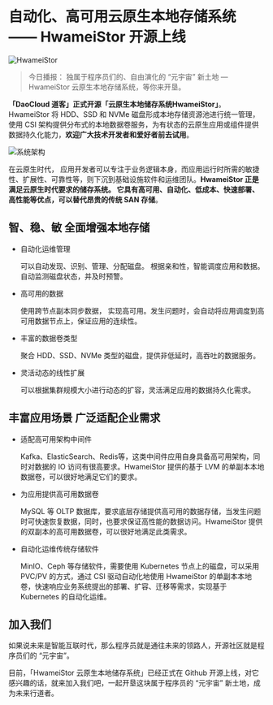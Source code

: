 # 自动化、高可用云原生本地存储系统 —— HwameiStor 开源上线

![HwameiStor](images/HwameiStor.png)
> 今日播报：
> 独属于程序员们的、自由演化的 “元宇宙” 新土地 — HwameiStor 云原生本地存储系统，等你来开垦。

**「DaoCloud  道客」正式开源「云原生本地储存系统HwameiStor」**。HwameiStor 将 HDD、SSD 和 NVMe 磁盘形成本地存储资源池进行统一管理，使用 CSI 架构提供分布式的本地数据卷服务，为有状态的云原生应用或组件提供数据持久化能力，**欢迎广大技术开发者和爱好者前去试用**。

![系统架构](images/architect.jpg)

在云原生时代， 应用开发者可以专注于业务逻辑本身，而应用运行时所需的敏捷性、扩展性、可靠性等，则下沉到基础设施软件和运维团队。**HwameiStor 正是满足云原生时代要求的储存系统。 它具有高可用、自动化、低成本、快速部署、高性能等优点，可以替代昂贵的传统 SAN 存储**。

## 智、稳、敏 全面增强本地存储

- 自动化运维管理

  可以自动发现、识别、管理、分配磁盘。 根据亲和性，智能调度应用和数据。自动监测磁盘状态，并及时预警。

- 高可用的数据

  使用跨节点副本同步数据， 实现高可用。发生问题时，会自动将应用调度到高可用数据节点上，保证应用的连续性。

- 丰富的数据卷类型

  聚合 HDD、SSD、NVMe 类型的磁盘，提供非低延时，高吞吐的数据服务。

- 灵活动态的线性扩展

  可以根据集群规模大小进行动态的扩容，灵活满足应用的数据持久化需求。

## 丰富应用场景 广泛适配企业需求

- 适配高可用架构中间件

  Kafka、ElasticSearch、Redis等，这类中间件应用自身具备高可用架构，同时对数据的 IO 访问有很高要求。HwameiStor 提供的基于 LVM 的单副本本地数据卷，可以很好地满足它们的要求。

- 为应用提供高可用数据卷

  MySQL 等 OLTP 数据库，要求底层存储提供高可用的数据存储，当发生问题时可快速恢复数据，同时，也要求保证高性能的数据访问。HwameiStor 提供的双副本的高可用数据卷，可以很好地满足此类需求。

- 自动化运维传统存储软件

  MinIO、Ceph 等存储软件，需要使用 Kubernetes 节点上的磁盘，可以采用 PVC/PV 的方式，通过 CSI 驱动自动化地使用 HwameiStor 的单副本本地卷，快速响应业务系统提出的部署、扩容、迁移等需求，实现基于 Kubernetes 的自动化运维。

## 加入我们

如果说未来是智能互联时代，那么程序员就是通往未来的领路人，开源社区就是程序员们的 “元宇宙”。

目前，「HwameiStor 云原生本地储存系统」已经正式在 Github 开源上线，对它感兴趣的话，就来加入我们吧，一起开垦这块属于程序员的 “元宇宙” 新土地，成为未来行道者。


